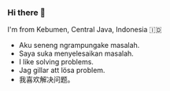 ### Hi there 👋

I'm from Kebumen, Central Java, Indonesia :indonesia:

- Aku seneng ngrampungake masalah.
- Saya suka menyelesaikan masalah.
- I like solving problems.
- Jag gillar att lösa problem.
- 我喜欢解决问题。
